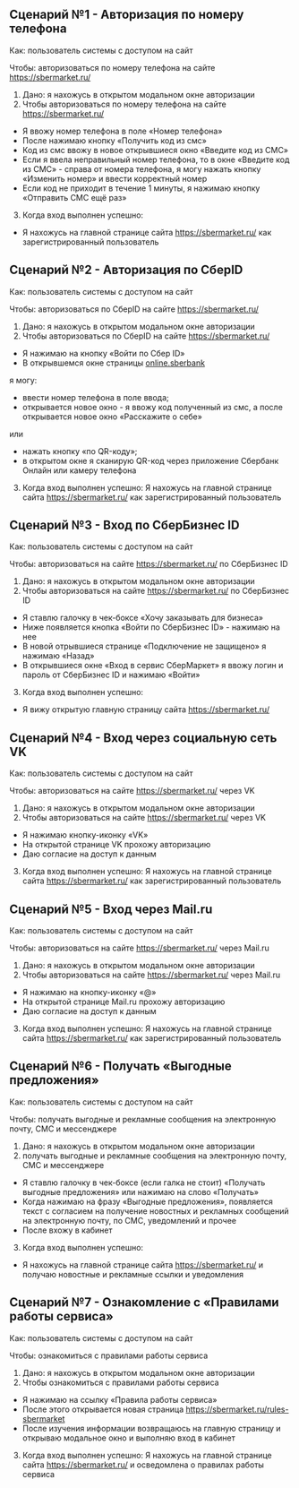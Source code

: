 ## Сценарий №1 - Авторизация по номеру телефона 
Как: пользователь системы с доступом на сайт

Чтобы: авторизоваться по номеру телефона на сайте https://sbermarket.ru/ 

1. Дано: я нахожусь в открытом модальном окне авторизации
2. Чтобы авторизоваться по номеру телефона на сайте https://sbermarket.ru/ 
- Я ввожу номер телефона в поле «Номер телефона» 
- После нажимаю кнопку «Получить код из смс»
- Код из смс ввожу в новое открывшиеся окно «Введите код из СМС» 
- Если я ввела неправильный номер телефона, то в окне «Введите код из СМС» - справа от номера телефона, я могу нажать кнопку «Изменить номер» и ввести корректный номер 
- Если код не приходит в течение 1 минуты, я нажимаю кнопку «Отправить СМС ещё раз»
3. Когда вход выполнен успешно:
- Я нахожусь на главной странице сайта https://sbermarket.ru/ как зарегистрированный пользователь

## Сценарий №2 - Авторизация по СберID
Как: пользователь системы с доступом на сайт

Чтобы: авторизоваться по СберID на сайте https://sbermarket.ru/ 

1. Дано: я нахожусь в открытом модальном окне авторизации
2. Чтобы авторизоваться по СберID на сайте https://sbermarket.ru/ 
- Я нажимаю на кнопку «Войти по Сбер ID»
- В открывшемся окне страницы
[online.sberbank](https://online.sberbank.ru/CSAFront/oidc/authorize.do?oidcReferrer=https%3A%2F%2Fsbermarket.ru&channel=browser&logUid=12b1a7ffb6dd4a38a47fd3996f55d63f&response_type=code&client_type=PRIVATE&client_id=09a6f842-ed4d-4b42-a925-3bc75e77335e&scope=openid+name+mobile+email+birthdate+gender+delivery_address&nonce=4d226de2b8363419b2e7e33cd916953b24ec5a401b7ba20943bc0b0145c67df5&state=3af6ae45f1a99b63b4b13746066bdc6876f01c648204ad78&redirect_uri=https%3A%2F%2Fsbermarket.ru%2Fusers%2Fauth%2Fsberbank%2Fcallback&personalization=false&display=page&partner_name=СберМаркет#/)

я могу:
-  ввести номер телефона в поле ввода; 
-  открывается новое окно - я ввожу код полученный из смс,  а после открывается новое окно «Расскажите о себе»

или 

- нажать кнопку «по QR-коду»;
- в открытом окне я сканирую QR-код через приложение Сбербанк Онлайн или камеру телефона
3. Когда вход выполнен успешно:
Я нахожусь на главной странице сайта https://sbermarket.ru/ как зарегистрированный пользователь

## Сценарий №3 - Вход по СберБизнес ID 
Как: пользователь системы с доступом на сайт

Чтобы: авторизоваться на сайте https://sbermarket.ru/ по СберБизнес ID 

1. Дано: я нахожусь в открытом модальном окне авторизации
2. Чтобы авторизоваться на сайте https://sbermarket.ru/ по СберБизнес ID 
- Я ставлю галочку в чек-боксе «Хочу заказывать для бизнеса»
- Ниже появляется кнопка «Войти по СберБизнес ID»  - нажимаю на нее
- В новой отрывшиеся странице «Подключение не защищено» я нажимаю «Назад»
- В открывшиеся окне «Вход в сервис СберМаркет» я ввожу логин и пароль от СберБизнес ID и нажимаю «Войти»
3. Когда вход выполнен успешно:
- Я вижу открытую главную страницу сайта https://sbermarket.ru/

## Сценарий №4 - Вход через социальную сеть VK
Как: пользователь системы с доступом на сайт

Чтобы: авторизоваться на сайте https://sbermarket.ru/ через VK

1. Дано: я нахожусь в открытом модальном окне авторизации
2. Чтобы авторизоваться на сайте https://sbermarket.ru/ через VK 
- Я нажимаю кнопку-иконку «VK»
- На открытой странице VK прохожу авторизацию
- Даю согласие на доступ к данным 
3. Когда вход выполнен успешно:
Я нахожусь на главной странице сайта https://sbermarket.ru/ как зарегистрированный пользователь

## Сценарий №5 - Вход через Mail.ru
Как: пользователь системы с доступом на сайт

Чтобы: авторизоваться на сайте https://sbermarket.ru/ через Mail.ru

1. Дано: я нахожусь в открытом модальном окне авторизации
2. Чтобы авторизоваться на сайте https://sbermarket.ru/ через Mail.ru
- Я нажимаю на кнопку-иконку «@»
- На открытой странице Mail.ru прохожу авторизацию
- Даю согласие на доступ к данным 
3. Когда вход выполнен успешно:
Я нахожусь на главной странице сайта https://sbermarket.ru/ как зарегистрированный пользователь

## Сценарий №6 - Получать «Выгодные предложения»
Как: пользователь системы с доступом на сайт

Чтобы: получать выгодные и рекламные сообщения на электронную почту, СМС и мессенджере 

1. Дано: я нахожусь в открытом модальном окне авторизации
2. получать выгодные и рекламные сообщения на электронную почту, СМС и мессенджере 
- Я ставлю галочку в чек-боксе (если галка не стоит) «Получать выгодные предложения» или нажимаю на слово «Получать»
- Когда нажимаю на фразу «Выгодные предложения», появляется текст с согласием на получение новостных и рекламных сообщений на электронную почту, по СМС,  уведомлений и прочее 
- После вхожу в кабинет 
3. Когда вход выполнен успешно:
- Я нахожусь на главной странице сайта https://sbermarket.ru/ и получаю новостные и рекламные ссылки и уведомления

## Сценарий №7 - Ознакомление с «Правилами работы сервиса»
Как: пользователь системы с доступом на сайт

Чтобы: ознакомиться с правилами работы сервиса  

1. Дано: я нахожусь в открытом модальном окне авторизации
2. Чтобы ознакомиться с правилами работы сервиса   
- Я нажимаю на ссылку «Правила работы сервиса»
- После этого открывается новая страница https://sbermarket.ru/rules-sbermarket 
- После изучения  информации возвращаюсь на главную страницу и открываю модальное окно и выполняю вход в кабинет
3. Когда вход выполнен успешно:
Я нахожусь на главной странице сайта https://sbermarket.ru/ и осведомлена о правилах работы сервиса 
